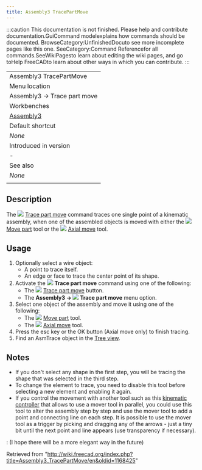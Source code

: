 ```yaml
---
title: Assembly3 TracePartMove
---
```


:::caution
This documentation is not finished. Please help and contribute documentation.GuiCommand modelexplains how commands should be documented. BrowseCategory:UnfinishedDocuto see more incomplete pages like this one. SeeCategory:Command Referencefor all commands.SeeWikiPagesto learn about editing the wiki pages, and go toHelp FreeCADto learn about other ways in which you can contribute.
:::

|                                                         |
| ------------------------------------------------------- |
| Assembly3 TracePartMove                                 |
| Menu location                                           |
| Assembly3 → Trace part move                             |
| Workbenches                                             |
| [Assembly3](/Assembly3_Workbench "Assembly3 Workbench") |
| Default shortcut                                        |
| _None_                                                  |
| Introduced in version                                   |
| -                                                       |
| See also                                                |
| _None_                                                  |
|                                                         |

## Description

The ![](/images/Assembly_Trace.svg) [Trace part move](/Assembly3_TracePartMove "Assembly3 TracePartMove") command traces one single point of a kinematic assembly, when one of the assembled objects is moved with either the ![](/images/Assembly_Move.svg) [Move part](/Assembly3_MovePart "Assembly3 MovePart") tool or the ![](/images/Assembly_AxialMove.svg) [Axial move](/Assembly3_AxialMove "Assembly3 AxialMove") tool.

## Usage

1. Optionally select a wire object:
   - A point to trace itself.
   - An edge or face to trace the center point of its shape.
2. Activate the ![](/images/Assembly_Trace.svg) **Trace part move** command using one of the following:
   - The ![](/images/Assembly_Trace.svg) [Trace part move](/Assembly3_TracePartMove "Assembly3 TracePartMove") button.
   - The **Assembly3 → ![](/images/Assembly_Trace.svg) Trace part move** menu option.
3. Select one object of the assembly and move it using one of the following:
   - The ![](/images/Assembly_Move.svg) [Move part](/Assembly3_MovePart "Assembly3 MovePart") tool.
   - The ![](/images/Assembly_AxialMove.svg) [Axial move](/Assembly3_AxialMove "Assembly3 AxialMove") tool.
4. Press the esc key or the OK button (Axial move only) to finish tracing.
5. Find an AsmTrace object in the [Tree view](/Tree_view "Tree view").

## Notes

- If you don't select any shape in the first step, you will be tracing the shape that was selected in the third step.
- To change the element to trace, you need to disable this tool before selecting a new element and enabling it again.
- If you control the movement with another tool such as this [kinematic controller](/Tutorial_KinematicController "Tutorial KinematicController") that allows to use a mover tool in parallel, you could use this tool to alter the assembly step by step and use the mover tool to add a point and connecting line on each step. It is possible to use the mover tool as a trigger by picking and dragging any of the arrows - just a tiny bit until the next point and line appears (use transparency if necessary).

: (I hope there will be a more elegant way in the future)

Retrieved from "<http://wiki.freecad.org/index.php?title=Assembly3_TracePartMove/en&oldid=1168425>"
